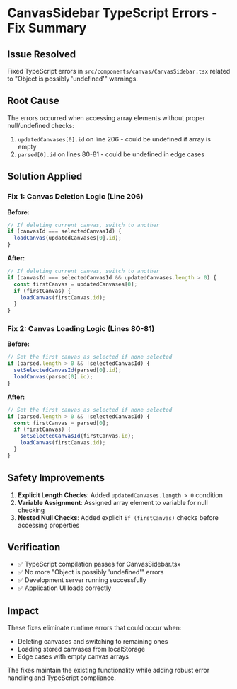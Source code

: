 # CanvasSidebar TypeScript Errors - Fix Summary

## Issue Resolved
Fixed TypeScript errors in `src/components/canvas/CanvasSidebar.tsx` related to "Object is possibly 'undefined'" warnings.

## Root Cause
The errors occurred when accessing array elements without proper null/undefined checks:
1. `updatedCanvases[0].id` on line 206 - could be undefined if array is empty
2. `parsed[0].id` on lines 80-81 - could be undefined in edge cases

## Solution Applied

### Fix 1: Canvas Deletion Logic (Line 206)
**Before:**
```typescript
// If deleting current canvas, switch to another
if (canvasId === selectedCanvasId) {
  loadCanvas(updatedCanvases[0].id);
}
```

**After:**
```typescript
// If deleting current canvas, switch to another
if (canvasId === selectedCanvasId && updatedCanvases.length > 0) {
  const firstCanvas = updatedCanvases[0];
  if (firstCanvas) {
    loadCanvas(firstCanvas.id);
  }
}
```

### Fix 2: Canvas Loading Logic (Lines 80-81)
**Before:**
```typescript
// Set the first canvas as selected if none selected
if (parsed.length > 0 && !selectedCanvasId) {
  setSelectedCanvasId(parsed[0].id);
  loadCanvas(parsed[0].id);
}
```

**After:**
```typescript
// Set the first canvas as selected if none selected
if (parsed.length > 0 && !selectedCanvasId) {
  const firstCanvas = parsed[0];
  if (firstCanvas) {
    setSelectedCanvasId(firstCanvas.id);
    loadCanvas(firstCanvas.id);
  }
}
```

## Safety Improvements
1. **Explicit Length Checks**: Added `updatedCanvases.length > 0` condition
2. **Variable Assignment**: Assigned array element to variable for null checking
3. **Nested Null Checks**: Added explicit `if (firstCanvas)` checks before accessing properties

## Verification
- ✅ TypeScript compilation passes for CanvasSidebar.tsx
- ✅ No more "Object is possibly 'undefined'" errors
- ✅ Development server running successfully
- ✅ Application UI loads correctly

## Impact
These fixes eliminate runtime errors that could occur when:
- Deleting canvases and switching to remaining ones
- Loading stored canvases from localStorage
- Edge cases with empty canvas arrays

The fixes maintain the existing functionality while adding robust error handling and TypeScript compliance.
